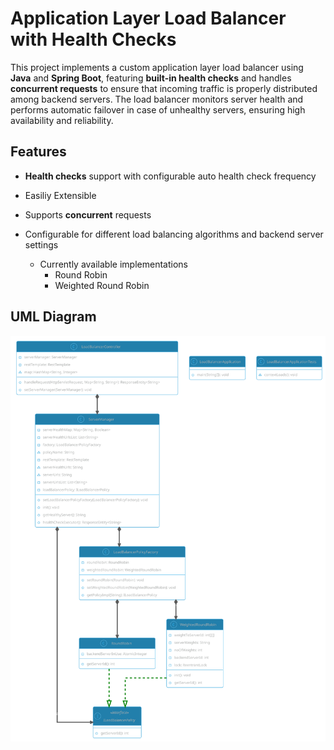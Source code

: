 # Application Layer Load Balancer with Health Checks

This project implements a custom application layer load balancer using **Java** and **Spring Boot**, featuring **built-in health checks** and handles **concurrent requests** to ensure that incoming traffic is properly distributed among backend servers. The load balancer monitors server health and performs automatic failover in case of unhealthy servers, ensuring high availability and reliability.

## Features

- **Health checks** support with configurable auto health check frequency

- Easiliy Extensible 

- Supports **concurrent** requests

- Configurable for different load balancing algorithms and backend server settings
    * Currently available implementations
        - Round Robin
        - Weighted Round Robin

## UML Diagram 
<img src="readme.svg" alt="your-svg-image">
<div hidden>
```
@startuml

!theme cyborg-outline
top to bottom direction
skinparam linetype ortho

interface ILoadBalancerPolicy << interface >> {
  + getServerId(): int
}
class LoadBalancerApplication {
  + main(String[]): void
}
class LoadBalancerApplicationTests {
  ~ contextLoads(): void
}
class LoadBalancerController {
  - serverManager: ServerManager
  - restTemplate: RestTemplate
  ~ map: HashMap<String, Integer>
  + handleRequest(HttpServletRequest, Map<String, String>): ResponseEntity<String>
  + setServerManager(ServerManager): void
}
class LoadBalancerPolicyFactory {
  - roundRobin: RoundRobin
  - weightedRoundRobin: WeightedRoundRobin
  + setRoundRobin(RoundRobin): void
  + setWeightedRoundRobin(WeightedRoundRobin): void
  + getPolicyImpl(String): ILoadBalancerPolicy
}
class RoundRobin {
  - backendServerInUse: AtomicInteger
  + getServerId(): int
}
class ServerManager {
  - serverHealthMap: Map<String, Boolean>
  - serverHealthUrlsList: List<String>
  - factory: LoadBalancerPolicyFactory
  ~ policyName: String
  - restTemplate: RestTemplate
  ~ serverHealthUrls: String
  ~ serverUrls: String
  - serverUrlsList: List<String>
  - loadBalancerPolicy: ILoadBalancerPolicy
  + setLoadBalancerPolicyFactory(LoadBalancerPolicyFactory): void
  + init(): void
  + getHealthyServer(): String
  + healthCheckExecutor(): ResponseEntity<String>
}
class WeightedRoundRobin {
  - weightToServerId: int[][]
  - serverWeights: String
  - noOfWeights: int
  - backendServerId: int
  - lock: ReentrantLock
  + init(): void
  + getServerId(): int
}

LoadBalancerController       "1" *-[#595959,plain]-> "serverManager\n1" ServerManager                
LoadBalancerPolicyFactory    "1" *-[#595959,plain]-> "roundRobin\n1" RoundRobin                   
LoadBalancerPolicyFactory    "1" *-[#595959,plain]-> "weightedRoundRobin\n1" WeightedRoundRobin           
RoundRobin                    -[#008200,dashed]-^  ILoadBalancerPolicy          
ServerManager                "1" *-[#595959,plain]-> "loadBalancerPolicy\n1" ILoadBalancerPolicy          
ServerManager                "1" *-[#595959,plain]-> "factory\n1" LoadBalancerPolicyFactory    
WeightedRoundRobin            -[#008200,dashed]-^  ILoadBalancerPolicy          
@enduml


```
![](uml.svg)

